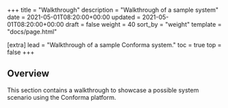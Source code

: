 +++
title = "Walkthrough"
description = "Walkthrough of a sample system"
date = 2021-05-01T08:20:00+00:00
updated = 2021-05-01T08:20:00+00:00
draft = false
weight = 40
sort_by = "weight"
template = "docs/page.html"

[extra]
lead = "Walkthrough of a sample Conforma system."
toc = true
top = false
+++

## Overview

This section contains a walkthrough to showcase a possible system scenario using the Conforma platform. 

